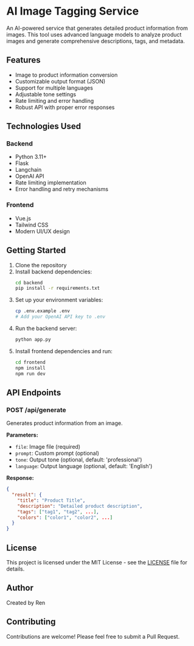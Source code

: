# AI Image Tagging Service

An AI-powered service that generates detailed product information from images. This tool uses advanced language models to analyze product images and generate comprehensive descriptions, tags, and metadata.

## Features

- Image to product information conversion
- Customizable output format (JSON)
- Support for multiple languages
- Adjustable tone settings
- Rate limiting and error handling
- Robust API with proper error responses

## Technologies Used

### Backend
- Python 3.11+
- Flask
- Langchain
- OpenAI API
- Rate limiting implementation
- Error handling and retry mechanisms

### Frontend
- Vue.js
- Tailwind CSS
- Modern UI/UX design

## Getting Started

1. Clone the repository
2. Install backend dependencies:
   ```bash
   cd backend
   pip install -r requirements.txt
   ```
3. Set up your environment variables:
   ```bash
   cp .env.example .env
   # Add your OpenAI API key to .env
   ```
4. Run the backend server:
   ```bash
   python app.py
   ```
5. Install frontend dependencies and run:
   ```bash
   cd frontend
   npm install
   npm run dev
   ```

## API Endpoints

### POST /api/generate
Generates product information from an image.

**Parameters:**
- `file`: Image file (required)
- `prompt`: Custom prompt (optional)
- `tone`: Output tone (optional, default: 'professional')
- `language`: Output language (optional, default: 'English')

**Response:**
```json
{
  "result": {
    "title": "Product Title",
    "description": "Detailed product description",
    "tags": ["tag1", "tag2", ...],
    "colors": ["color1", "color2", ...]
  }
}
```

## License

This project is licensed under the MIT License - see the [LICENSE](LICENSE) file for details.

## Author

Created by Ren

## Contributing

Contributions are welcome! Please feel free to submit a Pull Request.
